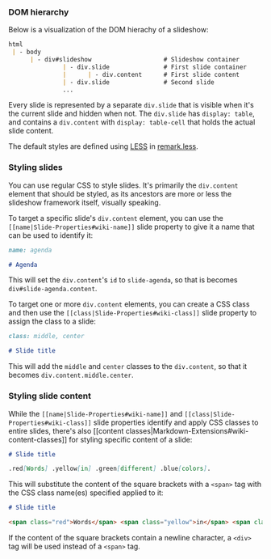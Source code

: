 ### DOM hierarchy

Below is a visualization of the DOM hierachy of a slideshow:

```markdown
html
 | - body
      | - div#slideshow                    # Slideshow container
               | - div.slide               # First slide container
               |      | - div.content      # First slide content
               | - div.slide               # Second slide
               ...
```

Every slide is represented by a separate `div.slide` that is visible when it's the current slide and hidden when not. The `div.slide` has `display: table`, and contains a `div.content` with `display: table-cell` that holds the actual slide content.

The default styles are defined using [LESS](http://lesscss.org/) in [remark.less](https://github.com/gnab/remark/blob/master/src/remark.less).

### Styling slides

You can use regular CSS to style slides. It's primarily the `div.content` element that should be styled, as its ancestors are more or less the slideshow framework itself, visually speaking.

To target a specific slide's `div.content` element, you can use the `[[name|Slide-Properties#wiki-name]]` slide property to give it a name that can be used to identify it:

```markdown
name: agenda

# Agenda
```

This will set the `div.content`'s `id` to `slide-agenda`, so that is becomes `div#slide-agenda.content`.

To target one or more `div.content` elements, you can create a CSS class and then use the `[[class|Slide-Properties#wiki-class]]` slide property to assign the class to a slide:

```markdown
class: middle, center

# Slide title
```

This will add the `middle` and `center` classes to the `div.content`, so that it becomes `div.content.middle.center`.

### Styling slide content

While the `[[name|Slide-Properties#wiki-name]]` and `[[class|Slide-Properties#wiki-class]]` slide properties  identify and apply CSS classes to entire slides, there's also [[content classes|Markdown-Extensions#wiki-content-classes]] for styling specific content of a slide:

```markdown
# Slide title

.red[Words] .yellow[in] .green[different] .blue[colors].
```

This will substitute the content of the square brackets with a `<span>` tag with the CSS class name(es) specified applied to it:

```markdown
# Slide title

<span class="red">Words</span> <span class="yellow">in</span> <span class="green">different</span> <span class="blue">colors</span.>
```

If the content of the square brackets contain a newline character, a `<div>` tag will be used instead of a `<span>` tag.